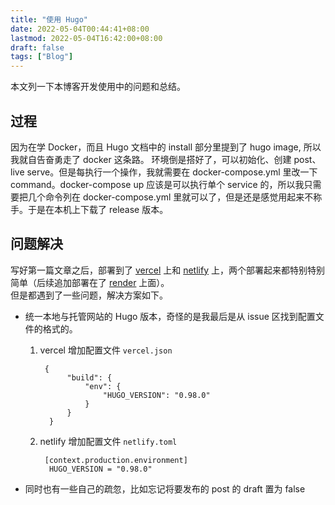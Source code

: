 ```yaml
---
title: "使用 Hugo"
date: 2022-05-04T00:44:41+08:00
lastmod: 2022-05-04T16:42:00+08:00
draft: false
tags: ["Blog"]
---
```


本文列一下本博客开发使用中的问题和总结。
<!--more-->
## 过程

因为在学 Docker，而且 Hugo 文档中的 install 部分里提到了 hugo image, 所以我就自告奋勇走了 docker 这条路。
环境倒是搭好了，可以初始化、创建 post、live serve。但是每执行一个操作，我就需要在 docker-compose.yml 里改一下 command。docker-compose up 应该是可以执行单个 service 的，所以我只需要把几个命令列在 docker-compose.yml 里就可以了，但是还是感觉用起来不称手。于是在本机上下载了 release 版本。

## 问题解决
写好第一篇文章之后，部署到了 [vercel](https://vercel.com/) 上和 [netlify](https://app.netlify.com/) 上，两个部署起来都特别特别简单（后续追加部署在了 [render](https://render.com/) 上面）。  
但是都遇到了一些问题，解决方案如下。

- 统一本地与托管网站的 Hugo 版本，奇怪的是我最后是从 issue 区找到配置文件的格式的。
   1. vercel 增加配置文件 `vercel.json`
    
           {
                "build": {
                    "env": {
                        "HUGO_VERSION": "0.98.0"
                    }
                }
            }

   2. netlify 增加配置文件 `netlify.toml`

           [context.production.environment]
            HUGO_VERSION = "0.98.0"

- 同时也有一些自己的疏忽，比如忘记将要发布的 post 的 draft 置为 false